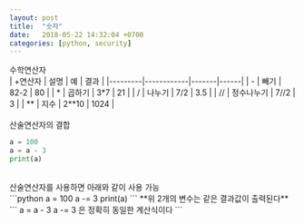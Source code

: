 ```yaml
---
layout: post
title:  "숫자"
date:   2018-05-22 14:32:04 +0700
categories: [python, security]
---
```

수학연산자
<br/>
| +연산자 | 설명       | 예    | 결과 |
|---------|------------|-------|------|
| -       | 빼기       | 82-2  | 80   |
| *       | 곱하기     | 3*7   | 21   |
| /       | 나누기     | 7/2   | 3.5  |
| //      | 정수나누기 | 7//2  | 3    |
| **      | 지수       | 2**10 | 1024 |
<br/>
<br/>
산술연산자의 결합
<br/>
```python
a = 100
a = a - 3
print(a)
```
<br/>
산술연산자를 사용하면 아래와 같이 사용 가능
<br/>
```python
a = 100
a -= 3
print(a)
```
**위 2개의 변수는 같은 결과값이 출력된다**
```
a = a - 3
a -= 3
은 정확히 동일한 계산식이다
```
